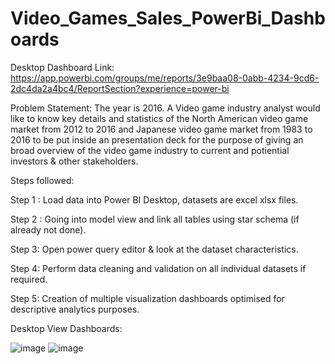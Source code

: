 # Video_Games_Sales_PowerBi_Dashboards

Desktop Dashboard Link: https://app.powerbi.com/groups/me/reports/3e9baa08-0abb-4234-9cd6-2dc4da2a4bc4/ReportSection?experience=power-bi

Problem Statement:
The year is 2016. A Video game industry analyst would like to know key details and statistics of the North American video game market from 2012
to 2016 and Japanese video game market from 1983 to 2016 to be put inside an presentation deck for the purpose of giving an broad overview of
the video game industry to current and potiential investors & other stakeholders.


Steps followed:

Step 1 : Load data into Power BI Desktop, datasets are excel xlsx files.

Step 2 : Going into model view and link all tables using star schema (if already not done).

Step 3: Open power query editor & look at the dataset characteristics.

Step 4: Perform data cleaning and validation on all individual datasets if required.

Step 5: Creation of multiple visualization dashboards optimised for descriptive analytics purposes.


Desktop View Dashboards:

![image](https://github.com/user-attachments/assets/1d3d705f-2fbd-45a0-b1e7-93deaa2bd89c)
![image](https://github.com/user-attachments/assets/7fbcab58-4daa-475d-9b25-14c06d00a529)



